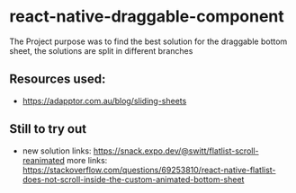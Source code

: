 # react-native-draggable-component
The Project purpose was to find the best solution for the draggable bottom sheet, the solutions are split in different branches

## Resources used:
- https://adapptor.com.au/blog/sliding-sheets

## Still to try out
- new solution links: https://snack.expo.dev/@switt/flatlist-scroll-reanimated
  more links: https://stackoverflow.com/questions/69253810/react-native-flatlist-does-not-scroll-inside-the-custom-animated-bottom-sheet
